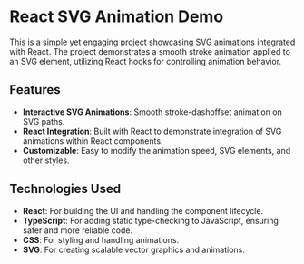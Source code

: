 # React SVG Animation Demo

This is a simple yet engaging project showcasing SVG animations integrated with React. The project demonstrates a smooth stroke animation applied to an SVG element, utilizing React hooks for controlling animation behavior.

## Features

- **Interactive SVG Animations**: Smooth stroke-dashoffset animation on SVG paths.
- **React Integration**: Built with React to demonstrate integration of SVG animations within React components.
- **Customizable**: Easy to modify the animation speed, SVG elements, and other styles.

## Technologies Used

- **React**: For building the UI and handling the component lifecycle.
- **TypeScript**: For adding static type-checking to JavaScript, ensuring safer and more reliable code.
- **CSS**: For styling and handling animations.
- **SVG**: For creating scalable vector graphics and animations.
  
